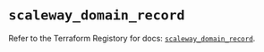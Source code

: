 # `scaleway_domain_record`

Refer to the Terraform Registory for docs: [`scaleway_domain_record`](https://registry.terraform.io/providers/scaleway/scaleway/2.17.0/docs/resources/domain_record).
